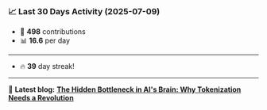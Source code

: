 <!--START_STATS-->
### 📈 Last 30 Days Activity (2025-07-09)  
- 🧮 **498** contributions  
- 📊 **16.6** per day
---
- 🔥 **39** day streak!
---
📝 **Latest blog:** [**The Hidden Bottleneck in AI's Brain: Why Tokenization Needs a Revolution**](https://andriak.com/blog/tokenization-revolution)
<!--END_STATS-->
